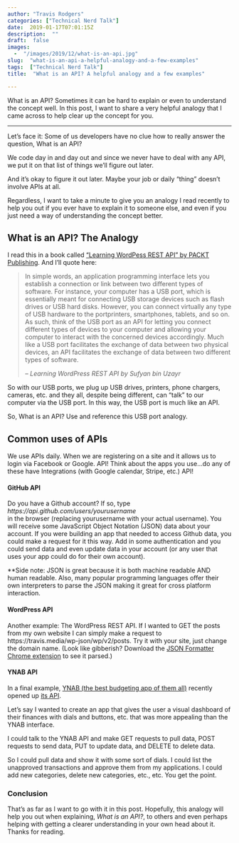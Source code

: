 ```yaml
---
author: "Travis Rodgers"
categories: ["Technical Nerd Talk"]
date:  2019-01-17T07:01:15Z
description:  ""
draft:  false
images: 
  -  "/images/2019/12/what-is-an-api.jpg"
slug:  "what-is-an-api-a-helpful-analogy-and-a-few-examples"
tags:  ["Technical Nerd Talk"]
title:  "What is an API? A helpful analogy and a few examples"

---
```

 
<div class="lead-paragraph"><span class="dropcap">W</span>hat is an API? Sometimes it can be hard to explain or even to understand the concept well. In this post, I want to share a very helpful analogy that I came across to help clear up the concept for you.</div><hr class="lead-hr">



<p>Let&#8217;s face it: Some of us developers have no clue how to really answer the question, What is an API?</p>



<p>We code day in and day out and since we never have to deal with any API, we put it on that list of things we&#8217;ll figure out later. </p>



<p>And it&#8217;s okay to figure it out later. Maybe your job or daily &#8220;thing&#8221; doesn&#8217;t involve APIs at all.</p>



<p>Regardless, I want to take a minute to give you an analogy I read recently to help you out if you ever have to explain it to someone else, and even if you just need a way of understanding the concept better.</p>



<h2>What is an API? The Analogy</h2>



<p>I read this in a book called <a href="https://amzn.to/2Dhik2J" target="_blank" rel="noreferrer noopener" aria-label="&quot;Learning WordPess REST API&quot; by PACKT Publishing (opens in a new tab)">&#8220;Learning WordPess REST API&#8221; by PACKT Publishing</a>. And I&#8217;ll quote here:</p>



<blockquote class="wp-block-quote"><p>In simple words, an application programming interface lets you establish a connection or link between two different types of software. For instance, your computer has a USB port, which is essentially meant for connecting USB storage devices such as flash drives or USB hard disks. However, you can connect virtually any type of USB hardware to the portprinters, smartphones, tablets, and so on. As such, think of the USB port as an API for letting you connect different types of devices to your computer and allowing your computer to interact with the concerned devices accordingly. Much like a USB port facilitates the exchange of data between two physical devices, an API facilitates the exchange of data between two different types of software.</p><cite>&#8211; Learning WordPress REST API by Sufyan bin Uzayr</cite></blockquote>



<p>So with our USB ports, we plug up USB drives, printers, phone chargers, cameras, etc. and they all, despite being different, can &#8220;talk&#8221; to our computer via the USB port. In this way, the USB port is much like an API.</p>



<p>So, What is an API? Use and reference this USB port analogy.</p>



<h2>Common uses of APIs</h2>



<p>We use APIs daily. When we are registering on a site and it allows us to login via Facebook or Google. API! Think about the apps you use&#8230;do any of these have Integrations (with Google calendar, Stripe, etc.) API!</p>



<h4>GitHub API</h4>



<p>Do you have a Github account? If so, type <em>https://api.github.com/users/yourusername </em><br>in the browser (replacing yourusername with your actual username). You will receive some JavaScript Object Notation (JSON) data about your account. If you were building an app that needed to access Github data, you could make a request for it this way. Add in some authentication and you could send data and even update data in your account (or any user that uses your app could do for their own account).</p>



<p>**Side note: JSON is great because it is both machine readable AND human readable. Also, many popular programming languages offer their own interpreters to parse the JSON making it great for cross platform interaction.</p>



<h4>WordPress API</h4>



<p>Another example: The WordPress REST API.  If I wanted to GET the posts from my own website I can simply make a request to https://travis.media/wp-json/wp/v2/posts. Try it with your site, just change the domain name. (Look like gibberish? Download the <a href="https://chrome.google.com/webstore/detail/json-formatter/bcjindcccaagfpapjjmafapmmgkkhgoa?hl=en" target="_blank" rel="noreferrer noopener" aria-label="JSON Formatter Chrome extension (opens in a new tab)">JSON Formatter Chrome extension</a> to see it parsed.)</p>



<h4>YNAB API</h4>



<p>In a final example, <a rel="noreferrer noopener" aria-label="YNAB (the best budgeting app of them all) (opens in a new tab)" href="https://ynab.com/referral/?ref=FNjd2k5ZDZcKgYsj&amp;utm_source=customer_referral" target="_blank">YNAB (the best budgeting app of them all)</a> recently opened up <a rel="noreferrer noopener" aria-label="its API (opens in a new tab)" href="https://api.youneedabudget.com/" target="_blank">its API</a>. </p>



<p>Let&#8217;s say I wanted to create an app that gives the user a visual dashboard of their finances with dials and buttons, etc. that was more appealing than the YNAB interface.</p>



<p>I could talk to the YNAB API and make GET requests to pull data, POST requests to send data, PUT to update data, and DELETE to delete data.</p>



<p>So I could pull data and show it with some sort of dials. I could list the unapproved transactions and approve them from my applications. I could add new categories, delete new categories, etc., etc. You get the point. </p>



<h3>Conclusion</h3>



<p>That&#8217;s as far as I want to go with it in this post. Hopefully, this analogy will help you out when explaining, <em>What is an API?</em>, to others and even perhaps helping with getting a clearer understanding in your own head about it. Thanks for reading.</p>



